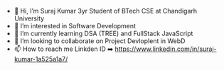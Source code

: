 - 👋 Hi, I’m Suraj Kumar 3yr Student of BTech CSE at Chandigarh University
- 👀 I’m interested in Software Development
- 🌱 I’m currently learning DSA (TREE) and FullStack JavaScript
- 💞️ I’m looking to collaborate on Project Devloplent in WebD
- 📫 How to reach me 
      Linkden ID ➡️ https://www.linkedin.com/in/suraj-kumar-1a525a1a7/

<!---
--->
